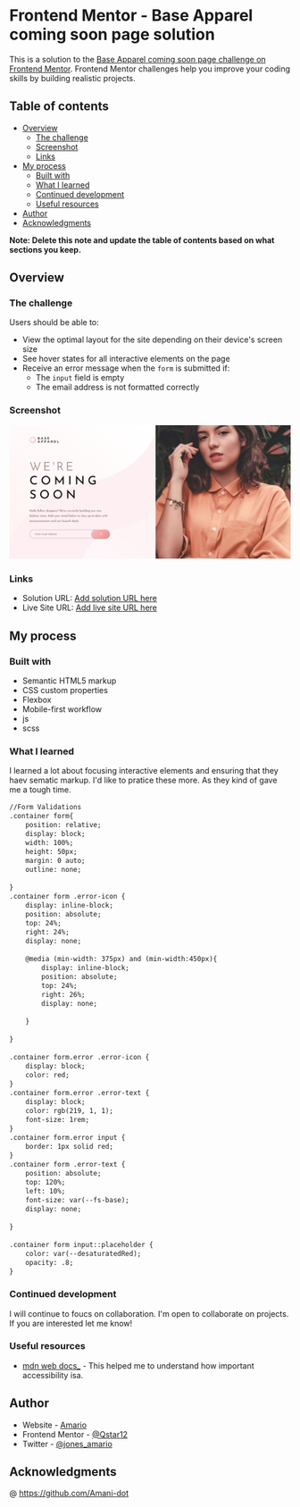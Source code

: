 # Frontend Mentor - Base Apparel coming soon page solution

This is a solution to the [Base Apparel coming soon page challenge on Frontend Mentor](https://www.frontendmentor.io/challenges/base-apparel-coming-soon-page-5d46b47f8db8a7063f9331a0). Frontend Mentor challenges help you improve your coding skills by building realistic projects. 

## Table of contents

- [Overview](#overview)
  - [The challenge](#the-challenge)
  - [Screenshot](#screenshot)
  - [Links](#links)
- [My process](#my-process)
  - [Built with](#built-with)
  - [What I learned](#what-i-learned)
  - [Continued development](#continued-development)
  - [Useful resources](#useful-resources)
- [Author](#author)
- [Acknowledgments](#acknowledgments)

**Note: Delete this note and update the table of contents based on what sections you keep.**

## Overview

### The challenge

Users should be able to:

- View the optimal layout for the site depending on their device's screen size
- See hover states for all interactive elements on the page
- Receive an error message when the `form` is submitted if:
  - The `input` field is empty
  - The email address is not formatted correctly

### Screenshot

![](/base-apparel-coming-soon-master/images/baseapparel.png)

### Links

- Solution URL: [Add solution URL here](https://your-solution-url.com)
- Live Site URL: [Add live site URL here](https://your-live-site-url.com)

## My process

### Built with

- Semantic HTML5 markup
- CSS custom properties
- Flexbox
- Mobile-first workflow
- js
- scss

### What I learned

I learned a lot about focusing interactive elements and ensuring that they haev sematic markup. I'd like to pratice these more. As they kind of gave me a tough time.

```
//Form Validations
.container form{
    position: relative;
    display: block;
    width: 100%;
    height: 50px;
    margin: 0 auto; 
    outline: none;
   
}
.container form .error-icon {
    display: inline-block;
    position: absolute;
    top: 24%;
    right: 24%;
    display: none;

    @media (min-width: 375px) and (min-width:450px){
        display: inline-block;
        position: absolute;
        top: 24%;
        right: 26%;
        display: none;
         
    }
 
}

.container form.error .error-icon {
    display: block;
    color: red;
}
.container form.error .error-text {
    display: block;
    color: rgb(219, 1, 1);
    font-size: 1rem;
}
.container form.error input {
    border: 1px solid red;
}
.container form .error-text {
    position: absolute;
    top: 120%;
    left: 10%;
    font-size: var(--fs-base);
    display: none;
    
}

.container form input::placeholder {
    color: var(--desaturatedRed);
    opacity: .8;
}

```

### Continued development

I will continue to foucs on collaboration. I'm open to collaborate on projects. If you are interested let me know! 

### Useful resources

- [mdn web docs_](https://developer.mozilla.org/en-US/docs/Web/Accessibility/Understanding_WCAG/Keyboard#clickable_elements_must_be_focusable_and_should_have_interactive_semantics) - This helped me to understand how important accessibility isa.



## Author

- Website - [Amario](https://www.linkedin.com/in/amario-jones/)
- Frontend Mentor - [@Qstar12](https://www.frontendmentor.io/profile/Qstar12)
- Twitter - [@jones_amario](https://twitter.com/jones_amario)



## Acknowledgments

@ https://github.com/Amani-dot


